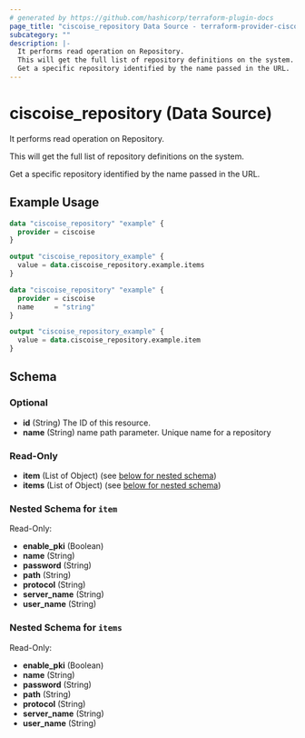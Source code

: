 ```yaml
---
# generated by https://github.com/hashicorp/terraform-plugin-docs
page_title: "ciscoise_repository Data Source - terraform-provider-ciscoise"
subcategory: ""
description: |-
  It performs read operation on Repository.
  This will get the full list of repository definitions on the system.
  Get a specific repository identified by the name passed in the URL.
---
```


# ciscoise_repository (Data Source)

It performs read operation on Repository.

This will get the full list of repository definitions on the system.

Get a specific repository identified by the name passed in the URL.

## Example Usage

```terraform
data "ciscoise_repository" "example" {
  provider = ciscoise
}

output "ciscoise_repository_example" {
  value = data.ciscoise_repository.example.items
}

data "ciscoise_repository" "example" {
  provider = ciscoise
  name     = "string"
}

output "ciscoise_repository_example" {
  value = data.ciscoise_repository.example.item
}
```

<!-- schema generated by tfplugindocs -->
## Schema

### Optional

- **id** (String) The ID of this resource.
- **name** (String) name path parameter. Unique name for a repository

### Read-Only

- **item** (List of Object) (see [below for nested schema](#nestedatt--item))
- **items** (List of Object) (see [below for nested schema](#nestedatt--items))

<a id="nestedatt--item"></a>
### Nested Schema for `item`

Read-Only:

- **enable_pki** (Boolean)
- **name** (String)
- **password** (String)
- **path** (String)
- **protocol** (String)
- **server_name** (String)
- **user_name** (String)


<a id="nestedatt--items"></a>
### Nested Schema for `items`

Read-Only:

- **enable_pki** (Boolean)
- **name** (String)
- **password** (String)
- **path** (String)
- **protocol** (String)
- **server_name** (String)
- **user_name** (String)


